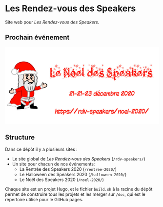 # Les Rendez-vous des Speakers

 

Site web pour *Les Rendez-vous des Speakers*.

  

## Prochain événement

[![Le Noël des Speakers 2020](./noel-2020/static/images/social-share.jpg)](https://rdv-speakers.fr/noel-2020/)



## Structure

Dans ce dépôt il y a plusieurs sites :

- Le site global de *Les Rendez-vous des Speakers* (`/rdv-speakers/`)
- Un site pour chacun de nos événements:
  - La Rentrée des Speakers 2020 (`/rentree-2020/`)
  - Le Halloween des Speakers 2020 (`/halloween-2020/`)
  - Le Noël des Speakers 2020 (`/noel-2020/`)

Chaque site est un projet Hugo, et le fichier `build.sh` à la racine du dépôt permet de construire tous les projets et les merger sur `/doc`, qui est le répertoire utilisé pour le GitHub pages.